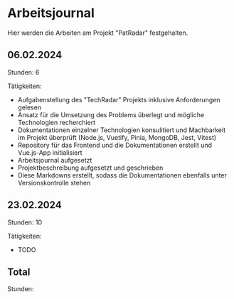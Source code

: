 # Arbeitsjournal
Hier werden die Arbeiten am Projekt "PatRadar" festgehalten.

## 06.02.2024
Stunden: 6

Tätigkeiten:

- Aufgabenstellung des "TechRadar" Projekts inklusive Anforderungen  gelesen
- Ansatz für die Umsetzung des Problems überlegt und mögliche Technologien recherchiert
- Dokumentationen einzelner Technologien konsulitiert und Machbarkeit im Projekt überprüft (Node.js, Vuetify, Pinia, MongoDB, Jest, Vitest)
- Repository für das Frontend und die Dokumentationen erstellt und Vue.js-App initialisiert
- Arbeitsjournal aufgesetzt
- Projektbeschreibung aufgesetzt und geschrieben
- Diese Markdowns erstellt, sodass die Dokumentationen ebenfalls unter Versionskontrolle stehen

## 23.02.2024
Stunden: 10

Tätigkeiten:
- TODO




## Total
Stunden: 
